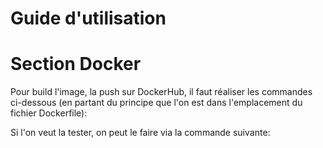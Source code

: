 # Guide d'utilisation


# Section Docker

Pour build l'image, la push sur DockerHub, il faut réaliser les commandes ci-dessous (en partant du principe que l'on est dans l'emplacement du fichier Dockerfile):





Si l'on veut la tester, on peut le faire via la commande suivante: